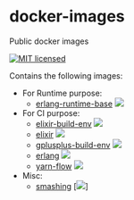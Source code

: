 # docker-images
Public docker images

[![MIT licensed](https://img.shields.io/badge/license-MIT-blue.svg)](https://tldrlegal.com/license/mit-license#summary)

Contains the following images:
* For Runtime purpose:
  * [erlang-runtime-base](erlang-runtime-base/) [![](https://images.microbadger.com/badges/image/easymile/erlang-runtime-base.svg)](https://microbadger.com/images/easymile/erlang-runtime-base "Get your own image badge on microbadger.com")
* For CI purpose:
  * [elixir-build-env](elixir-build-env/) [![](https://images.microbadger.com/badges/image/easymile/elixir-build-env.svg)](https://microbadger.com/images/easymile/elixir-build-env "Get your own image badge on microbadger.com")
  * [elixir](elixir/) [![](https://images.microbadger.com/badges/image/easymile/elixir.svg)](https://microbadger.com/images/easymile/elixir "Get your own image badge on microbadger.com")
  * [gplusplus-build-env](gplusplus-build-env/) [![](https://images.microbadger.com/badges/image/easymile/gplusplus-build-env.svg)](https://microbadger.com/images/easymile/gplusplus-build-env "Get your own image badge on microbadger.com")
  * [erlang](erlang/) [![](https://images.microbadger.com/badges/image/easymile/erlang.svg)](https://microbadger.com/images/easymile/erlang "Get your own image badge on microbadger.com")
  * [yarn-flow](yarn-flow/) [![](https://images.microbadger.com/badges/image/easymile/yarn-flow.svg)](https://microbadger.com/images/easymile/yarn-flow "Get your own image badge on microbadger.com")
* Misc:
  * [smashing](smashing/) [![](https://images.microbadger.com/badges/image/easymile/smashing.svg)]

